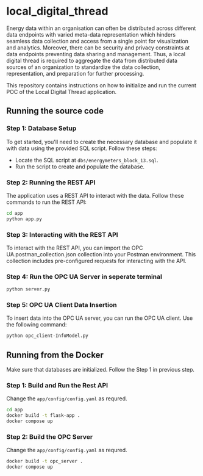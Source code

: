 # local_digital_thread

Energy data within an organisation can often be distributed across different data endpoints with varied meta-data representation which hinders seamless data collection and access from a single point for visualization and analytics. Moreover, there can be security and privacy constraints at data endpoints preventing data sharing and management. Thus, a local digital thread is required to aggregate the data from distributed data sources of an organization to standardize the data collection, representation, and preparation for further processing. 

This repository contains instructions on how to initialize and run the current POC of the Local Digital Thread application.

## Running the source code

### Step 1: Database Setup

To get started, you'll need to create the necessary database and populate it with data using the provided SQL script. Follow these steps:

- Locate the SQL script at `dbs/energymeters_block_13.sql`.
- Run the script to create and populate the database.

### Step 2: Running the REST API

The application uses a REST API to interact with the data. Follow these commands to run the REST API:

```bash
cd app
python app.py
```

### Step 3: Interacting with the REST API

To interact with the REST API, you can import the OPC UA.postman_collection.json collection into your Postman environment. This collection includes pre-configured requests for interacting with the API.


### Step 4: Run the OPC UA Server in seperate terminal

```bash
python server.py
```

### Step 5: OPC UA Client Data Insertion

To insert data into the OPC UA server, you can run the OPC UA client. Use the following command:

```bash
python opc_client-InfoModel.py
```


## Running from the Docker

Make sure that databases are initialized. Follow the Step 1 in previous step.

### Step 1: Build and Run the Rest API

Change the `app/config/config.yaml` as requred.

```bash
cd app
docker build -t flask-app .
docker compose up
```

### Step 2: Build the OPC Server

Change the `app/config/config.yaml` as requred.

```bash
docker build -t opc_server .
docker compose up
```

